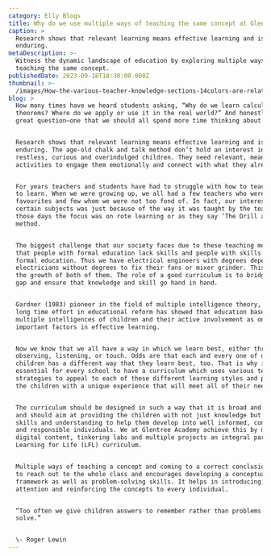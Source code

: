 ```yaml
---
category: Elly Blogs
title: Why do we use multiple ways of teaching the same concept at Glentree Academy?
caption: >
  Research shows that relevant learning means effective learning and is most
  enduring.
metaDescription: >-
  Witness the dynamic landscape of education by exploring multiple ways of
  teaching the same concept. 
publishedDate: 2023-09-18T18:30:00.000Z
thumbnail: >-
  /images/How-the-various-teacher-knowledge-sections-14colors-are-related-to-each-other-Layout.png
blog: >
  How many times have we heard students asking, “Why do we learn calculus or
  theorems? Where do we apply or use it in the real world?” And honestly, it’s a
  great question–one that we should all spend more time thinking about.


  Research shows that relevant learning means effective learning and is most
  enduring. The age-old chalk and talk method don’t hold an interest in today’s
  restless, curious and overindulged children. They need relevant, meaningful
  activities to engage them emotionally and connect with what they already know.


  For years teachers and students have had to struggle with how to teach and how
  to learn. When we were growing up, we all had a few teachers who were
  favourites and few whom we were not too fond of. In fact, our interest in
  certain subjects was just because of the way it was taught by the teacher. In
  those days the focus was on rote learning or as they say ‘The Drill and Kill’
  method.


  The biggest challenge that our society faces due to these teaching methods is
  that people with formal education lack skills and people with skills lack
  formal education. Thus we have electrical engineers with degrees dependant on
  electricians without degrees to fix their fans or mixer grinder. This limits
  the growth of both of them. The role of a good curriculum is to bridge this
  gap and ensure that knowledge and skill go hand in hand.


  Gardner (1983) pioneer in the field of multiple intelligence theory, in his
  long time effort in educational reform has showed that education based on
  multiple intelligences of children and their active involvement as one of the
  important factors in effective learning.


  Now we know that we all have a way in which we learn best, either through
  observing, listening, or touch. Odds are that each and every one of our
  children has a different way that they learn best, too. That is why it is
  essential for every school to have a curriculum which uses various teaching
  strategies to appeal to each of these different learning styles and provide
  the children with a unique experience that will meet all of their needs.


  The curriculum should be designed in such a way that it is broad and balanced
  and should aim at providing the children with not just knowledge but all
  skills and understanding to help them develop into well informed, confident
  and responsible individuals. We at Glentree Academy achieve this by making
  digital content, tinkering labs and multiple projects an integral part of our
  Learning for Life (LFL) curriculum.


  Multiple ways of teaching a concept and coming to a correct conclusion, help
  to reach out to the whole class and encourages developing a conceptual
  framework as well as problem-solving skills. It helps in introducing, holding
  attention and reinforcing the concepts to every individual.


  “Too often we give children answers to remember rather than problems to
  solve.”


  \- Roger Lewin
---
```


